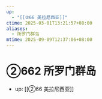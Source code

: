 ```yaml
---
up:
  - "[[②66 美拉尼西亚]]"
ctime: 2025-03-01T13:21:57+08:00
aliases:
  - 所罗门群岛
mtime: 2025-09-09T12:37:06+08:00
---
```


# ②662 所罗门群岛

- up: [[②66 美拉尼西亚]]
